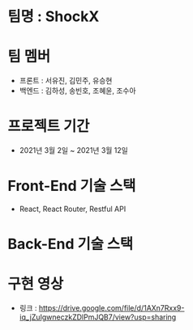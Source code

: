 # 팀명 : ShockX

# 팀 멤버

- 프론트 : 서유진, 김민주, 유승현
- 백엔드 : 김하성, 송빈호, 조혜윤, 조수아

# 프로젝트 기간

- 2021년 3월 2일 ~ 2021년 3월 12일

# Front-End 기술 스택

- React, React Router, Restful API

# Back-End 기술 스택

# 구현 영상

- 링크 : https://drive.google.com/file/d/1AXn7Rxx9-iq_jZuIgwneczkZDlPmJQB7/view?usp=sharing
